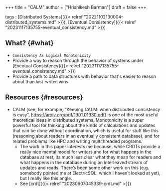+++
title = "CALM"
author = ["Hrishikesh Barman"]
draft = false
+++

tags
: [Distributed Systems]({{< relref "20221102130004-distributed_systems.md" >}}), [Eventual Consistency]({{< relref "20231117135755-eventual_consistency.md" >}})


## What? {#what}

-   `Consistency As Logical Monotonicity`
-   Provide a way to reason through the behavior of systems under [Eventual Consistency]({{< relref "20231117135755-eventual_consistency.md" >}})
-   Provide a path to data structures with behavior that's easier to reason about than last-writer-wins


## Resources {#resources}

-   CALM (see, for example, “Keeping CALM: when distributed consistency is easy”, <https://arxiv.org/pdf/1901.01930.pdf>) is one of the most useful theoretical ideas in distributed systems. Monotonicity is a super powerful tool for thinking about the kinds of calculations and updates that can be done without coordination, which is useful for stuff like this (reasoning about readers in an eventually consistent database), and for related problems like HPC and writing multithreaded programs.
    -   The work in this paper interests me because, while CRDTs provide a really nice mental model for writers and for what happens in the database at rest, its much less clear what they mean for readers and what happens in the database during an interleaved stream of updates and reads. There’s been some other work on this (e.g. somebody pointed me at ElectricSQL, which I haven’t looked at yet), but I really like this angle.
    -   See [crdt]({{< relref "20230607045339-crdt.md" >}})
